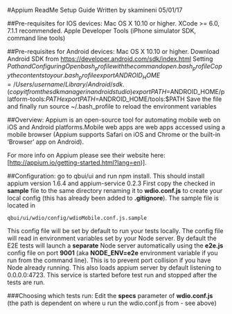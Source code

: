 #Appium ReadMe Setup Guide
Written by skamineni 05/01/17

##Pre-requisites for IOS devices:
Mac OS X 10.10 or higher.
XCode >= 6.0, 7.1.1 recommended.
Apple Developer Tools (iPhone simulator SDK, command line tools)

##Pre-requisites for Android devices:
Mac OS X 10.10 or higher.
Download Android SDK from https://developer.android.com/sdk/index.html
Setting $Path and Configuring
    Open bash_profile with the command open .bash_profile
    Copy the contents to your .bash_profile
    export ANDROID_HOME=/Users/username/Library/Android/sdk .  (copy it from the sdk manager in android studio)
    export PATH=$ANDROID_HOME/platform-tools:$PATH
    export PATH=$ANDROID_HOME/tools:$PATH
    Save the file and finally run source ~/.bash_profile to reload the environment variables



##Overview:
Appium is an open-source tool for automating mobile web on iOS and Android platforms.Mobile web apps are web apps accessed using a mobile browser (Appium supports Safari on iOS and Chrome or the built-in ‘Browser’ app on Android).

For more info on Appium please see their website here: [http://appium.io/getting-started.html?lang=en)].

##Configuration:
go to qbui/ui and run npm install. This should install appium version 1.6.4 and appium-service 0.2.3
First copy the checked in **sample** file to the same directory renaming it to **wdio.conf.js** to create your local config (this has already been added to **.gitignore**). The sample file is located in

`qbui/ui/wdio/config/wdioMobile.conf.js.sample`

This config file will be set by default to run your tests locally. The config file will read in environment variables set by your Node server.
By default the E2E tests will launch a **separate** Node server automatically using the **e2e.js** config file on port **9001** (aka **NODE_ENV=e2e** environment variable if you run from the command line).
This is to prevent port collision if you have Node already running. This also loads appium server by default listening to 0.0.0.0:4723. This service is started before test run and stopped after the tests are run.

###Choosing which tests run:
Edit the **specs** parameter of **wdio.conf.js** (the path is dependent on where u run the wdio.conf.js from - see above)



